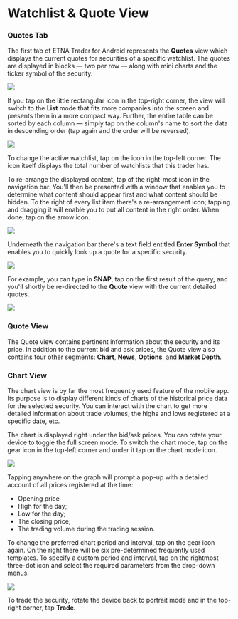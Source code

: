 # Watchlist & Quote View

### Quotes Tab

The first tab of ETNA Trader for Android represents the **Quotes** view which displays the current quotes for securities of a specific watchlist. The quotes are displayed in blocks — two per row — along with mini charts and the ticker symbol of the security.

![](../../../.gitbook/assets/screenshot_2020-04-28-21-48-09-797_com.etnasoft.etnamobile.android.jpg)

If you tap on the little rectangular icon in the top-right corner, the view will switch to the **List** mode that fits more companies into the screen and presents them in a more compact way. Further, the entire table can be sorted by each column — simply tap on the column's name to sort the data in descending order \(tap again and the order will be reversed\).

![](../../../.gitbook/assets/screenshot_2020-04-29-19-46-45-395_com.etnasoft.etnamobile.android.jpg)

To change the active watchlist, tap on the icon in the top-left corner. The icon itself displays the total number of watchlists that this trader has.

To re-arrange the displayed content, tap of the right-most icon in the navigation bar. You'll then be presented with a window that enables you to determine what content should appear first and what content should be hidden. To the right of every list item there's a re-arrangement icon; tapping and dragging it will enable you to put all content in the right order. When done, tap on the arrow icon.

![](../../../.gitbook/assets/screenshot_2020-04-29-20-00-48-236_com.etnasoft.etnamobile.android.jpg)

Underneath the navigation bar there's a text field entitled **Enter Symbol** that enables you to quickly look up a quote for a specific security.

![](../../../.gitbook/assets/screenshot_2020-04-29-20-03-09-126_com.etnasoft.etnamobile.android.jpg)

For example, you can type in **SNAP**, tap on the first result of the query, and you'll shortly be re-directed to the **Quote** view with the current detailed quotes.

![](../../../.gitbook/assets/screenshot_2020-04-28-21-48-23-139_com.etnasoft.etnamobile.android.jpg)

### Quote View

The Quote view contains pertinent information about the security and its price. In addition to the current bid and ask prices, the Quote view also contains four other segments: **Chart**, **News**, **Options**, and **Market Depth**.

### Chart View

The chart view is by far the most frequently used feature of the mobile app. Its purpose is to display different kinds of charts of the historical price data for the selected security. You can interact with the chart to get more detailed information about trade volumes, the highs and lows registered at a specific date, etc.

The chart is displayed right under the bid/ask prices. You can rotate your device to toggle the full screen mode. To switch the chart mode, tap on the gear icon in the top-left corner and under it tap on the chart mode icon.

![](../../../.gitbook/assets/screenshot_2020-04-28-21-48-35-853_com.etnasoft.etnamobile.android.jpg)

Tapping anywhere on the graph will prompt a pop-up with a detailed account of all prices registered at the time:

* Opening price
* High for the day;
* Low for the day;
* The closing price;
* The trading volume during the trading session.

To change the preferred chart period and interval, tap on the gear icon again. On the right there will be six pre-determined frequently used templates. To specify a custom period and interval, tap on the rightmost three-dot icon and select the required parameters from the drop-down menus.

![](../../../.gitbook/assets/screenshot_2020-04-29-20-13-22-594_com.etnasoft.etnamobile.android.jpg)

To trade the security, rotate the device back to portrait mode and in the top-right corner, tap **Trade**.


